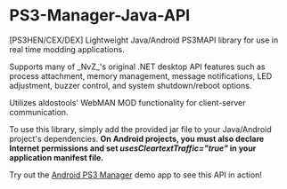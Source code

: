 # PS3-Manager-Java-API
<p>[PS3HEN/CEX/DEX] Lightweight Java/Android PS3MAPI library for use in real time modding applications.</p>
<p>Supports many of _NvZ_'s original .NET desktop API features such as process attachment, memory management, message notifications, LED adjustment, buzzer control, and system shutdown/reboot options.</p>
<p>Utilizes aldostools' WebMAN MOD functionality for client-server communication.</p>
<p>To use this library, simply add the provided jar file to your Java/Android project's dependencies. <strong>On Android projects, you must also declare Internet permissions and set <em>usesCleartextTraffic="true"</em> in your application manifest file.</strong></p>
<p>Try out the <a href="https://github.com/jprsd/Android-PS3-Manager">Android PS3 Manager</a> demo app to see this API in action!</p>

